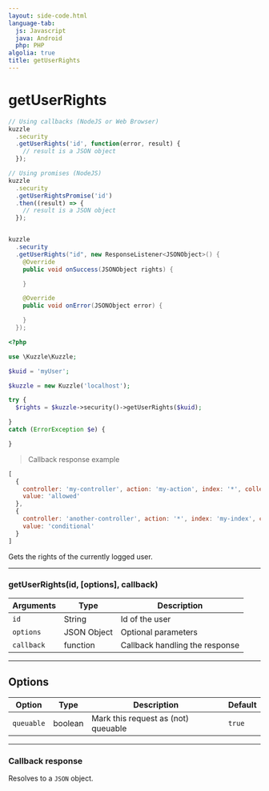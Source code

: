 ```yaml
---
layout: side-code.html
language-tab:
  js: Javascript
  java: Android
  php: PHP
algolia: true
title: getUserRights
---
```


# getUserRights

```js
// Using callbacks (NodeJS or Web Browser)
kuzzle
  .security
  .getUserRights('id', function(error, result) {
    // result is a JSON object
  });

// Using promises (NodeJS)
kuzzle
  .security
  .getUserRightsPromise('id')
  .then((result) => {
    // result is a JSON object
  });
```

```java

kuzzle
  .security
  .getUserRights("id", new ResponseListener<JSONObject>() {
    @Override
    public void onSuccess(JSONObject rights) {

    }

    @Override
    public void onError(JSONObject error) {

    }
  });
```

```php
<?php

use \Kuzzle\Kuzzle;

$kuid = 'myUser';

$kuzzle = new Kuzzle('localhost');

try {
  $rights = $kuzzle->security()->getUserRights($kuid);

}
catch (ErrorException $e) {

}
```

> Callback response example

```js
[
  {
    controller: 'my-controller', action: 'my-action', index: '*', collection: '*',
    value: 'allowed'
  },
  {
    controller: 'another-controller', action: '*', index: 'my-index', collection: '*',
    value: 'conditional'
  }
]
```

Gets the rights of the currently logged user.

---

### getUserRights(id, [options], callback)

| Arguments | Type | Description |
|---------------|---------|----------------------------------------|
| ``id`` | String | Id of the user |
| ``options`` | JSON Object | Optional parameters |
| ``callback`` | function | Callback handling the response |

---

## Options

| Option | Type | Description | Default |
|---------------|---------|----------------------------------------|---------|
| ``queuable`` | boolean | Mark this request as (not) queuable | ``true`` |

---

### Callback response

Resolves to a `JSON` object.
